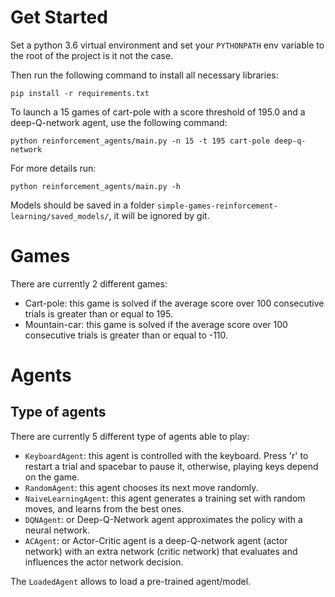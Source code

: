 # Get Started

Set a python 3.6 virtual environment and set your `PYTHONPATH` env variable to the root of the project is it not the case.

Then run the following command to install all necessary libraries:
```
pip install -r requirements.txt
```

To launch a 15 games of cart-pole with a score threshold of 195.0 and a deep-Q-network agent, use the following command:
```
python reinforcement_agents/main.py -n 15 -t 195 cart-pole deep-q-network
```

For more details run:
```
python reinforcement_agents/main.py -h
```

Models should be saved in a folder `simple-games-reinforcement-learning/saved_models/`, it will be ignored by git.

# Games

There are currently 2 different games:
  - Cart-pole: this game is solved if the average score over 100 consecutive trials is greater than or equal to 195.
  - Mountain-car: this game is solved if the average score over 100 consecutive trials is greater than or equal to -110.


# Agents

## Type of agents

There are currently 5 different type of agents able to play:
  - `KeyboardAgent`: this agent is controlled with the keyboard. Press 'r' to restart a trial and spacebar to pause it, otherwise, playing keys depend on the game.
  - `RandomAgent`: this agent chooses its next move randomly.
  - `NaiveLearningAgent`: this agent generates a training set with random moves, and learns from the best ones.
  - `DQNAgent`: or Deep-Q-Network agent approximates the policy with a neural network.
  - `ACAgent`: or Actor-Critic agent is a deep-Q-network agent (actor network) with an extra network (critic network) that evaluates and influences the actor network decision.

The `LoadedAgent` allows to load a pre-trained agent/model.

